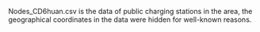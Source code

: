 Nodes_CD6huan.csv is the data of public charging stations in the area, the geographical coordinates in the data were hidden for well-known reasons.
